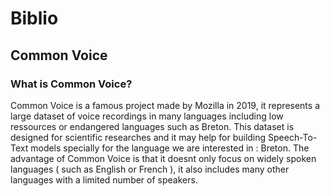 # Biblio
## Common Voice
### What is Common Voice?
Common Voice is a famous project made by Mozilla in 2019, it represents a 
large dataset of voice recordings in many languages including low
ressources or endangered languages such as Breton.
This dataset is designed for scientific researches and it may help
for building Speech-To-Text models specially for the language we are
interested in : Breton.
The advantage of Common Voice is that it doesnt only focus on widely
spoken languages ( such as English or French ), it also includes many
other languages with a limited number of speakers.
